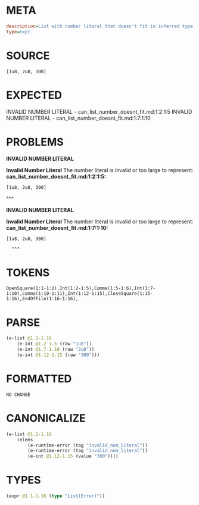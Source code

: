 # META
~~~ini
description=List with number literal that doesn't fit in inferred type
type=expr
~~~
# SOURCE
~~~roc
[1u8, 2u8, 300]
~~~
# EXPECTED
INVALID NUMBER LITERAL - can_list_number_doesnt_fit.md:1:2:1:5
INVALID NUMBER LITERAL - can_list_number_doesnt_fit.md:1:7:1:10
# PROBLEMS
**INVALID NUMBER LITERAL**

**Invalid Number Literal**
The number literal is invalid or too large to represent:
**can_list_number_doesnt_fit.md:1:2:1:5:**
```roc
[1u8, 2u8, 300]
```
 ^^^


**INVALID NUMBER LITERAL**

**Invalid Number Literal**
The number literal is invalid or too large to represent:
**can_list_number_doesnt_fit.md:1:7:1:10:**
```roc
[1u8, 2u8, 300]
```
      ^^^


# TOKENS
~~~zig
OpenSquare(1:1-1:2),Int(1:2-1:5),Comma(1:5-1:6),Int(1:7-1:10),Comma(1:10-1:11),Int(1:12-1:15),CloseSquare(1:15-1:16),EndOfFile(1:16-1:16),
~~~
# PARSE
~~~clojure
(e-list @1.1-1.16
	(e-int @1.2-1.5 (raw "1u8"))
	(e-int @1.7-1.10 (raw "2u8"))
	(e-int @1.12-1.15 (raw "300")))
~~~
# FORMATTED
~~~roc
NO CHANGE
~~~
# CANONICALIZE
~~~clojure
(e-list @1.1-1.16
	(elems
		(e-runtime-error (tag "invalid_num_literal"))
		(e-runtime-error (tag "invalid_num_literal"))
		(e-int @1.12-1.15 (value "300"))))
~~~
# TYPES
~~~clojure
(expr @1.1-1.16 (type "List(Error)"))
~~~
